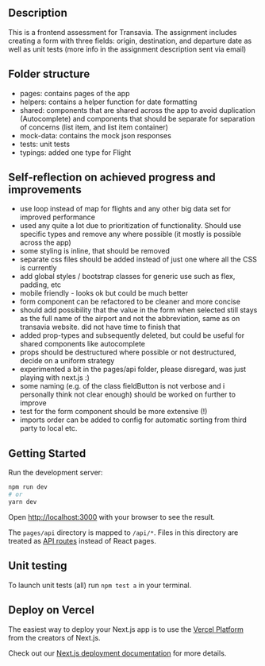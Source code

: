 ## Description

This is a frontend assessment for Transavia. The assignment includes creating a form with three fields: origin, destination, and departure date as well as unit tests (more info in the assignment description sent via email)

## Folder structure
- pages: contains pages of the app
- helpers: contains a helper function for date formatting
- shared: components that are shared across the app to avoid duplication (Autocomplete) and components that should be separate for separation of concerns (list item, and list item container)
- mock-data: contains the mock json responses
- tests: unit tests
- typings: added one type for Flight

## Self-reflection on achieved progress and improvements
- use loop instead of map for flights and any other big data set for improved performance
- used any quite a lot due to prioritization of functionality. Should use specific types and remove any where possible (it mostly is possible across the app)
- some styling is inline, that should be removed
- separate css files should be added instead of just one where all the CSS is currently
- add global styles / bootstrap classes for generic use such as flex, padding, etc
- mobile friendly - looks ok but could be much better
- form component can be refactored to be cleaner and more concise
- should add possibility that the value in the form when selected still stays as the full name of the airport and not the abbreviation, same as on transavia website. did not have time to finish that
- added prop-types and subsequently deleted, but could be useful for shared components like autocomplete
- props should be destructured where possible or not destructured, decide on a uniform strategy
- experimented a bit in the pages/api folder, please disregard, was just playing with next.js :)
- some naming (e.g. of the class fieldButton is not verbose and i personally think not clear enough) should be worked on further to improve
- test for the form component should be more extensive (!)
- imports order can be added to config for automatic sorting from third party to local etc.
## Getting Started

Run the development server:

```bash
npm run dev
# or
yarn dev
```

Open [http://localhost:3000](http://localhost:3000) with your browser to see the result.

The `pages/api` directory is mapped to `/api/*`. Files in this directory are treated as [API routes](https://nextjs.org/docs/api-routes/introduction) instead of React pages.

## Unit testing

To launch unit tests (all) run ```npm test a``` in your terminal.

## Deploy on Vercel

The easiest way to deploy your Next.js app is to use the [Vercel Platform](https://vercel.com/new?utm_medium=default-template&filter=next.js&utm_source=create-next-app&utm_campaign=create-next-app-readme) from the creators of Next.js.

Check out our [Next.js deployment documentation](https://nextjs.org/docs/deployment) for more details.

